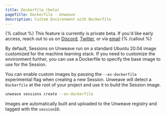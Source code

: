 ```yaml
---
title: Dockerfile (beta)
pageTitle: Dockerfile - Unweave
description: Custom Environment with Dockerfile
---
```


{% callout %}
This feature is currently is private beta. If  you'd like early access, reach out to us on
[Discord](https://discord.gg/ydyVHbFjPt), [Twitter](https://twitter.com/unweaveio), or via
[email](mailto:info@unweave.io)
{% /callout %}

By default, Sessions on Unweave run on a standard Ubuntu 20.04 image customized for the machine
learning stack. If you need to customize the environment further, you can use a Dockerfile to 
specify the base image to use for the Session.

You can enable custom images by passing the `--ex-dockerfile` experimental flag when creating a new
Session. Unweave will detect a `Dockerfile` at the root of your project and use it 
to build the Session image.

```bash
unweave sessions create --ex-dockerfile
```

Images are automatically built and uploaded to the Unweave registry and tagged with the `sessionID`.

